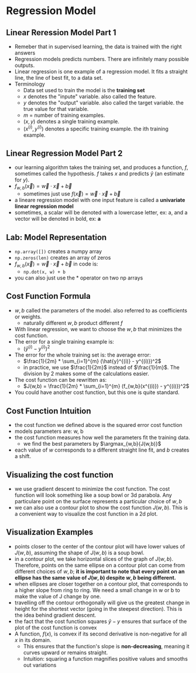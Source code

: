 # Regression Model

## Linear Reression Model Part 1
- Remeber that in supervised learning, the data is trained with the right answers
- Regression models predicts numbers. There are infinitely many possible outputs.
- Linear regression is one example of a regression model. It fits a straight line, the line of best fit, to a data set.
- Terminology
    - Data set used to train the model is the **training set**
    - *x* denotes the "inpute" variable. also called the feature.
    - *y* denotes the "output" variable. also called the target variable. the true value for that variable.
    - *m* = number of training examples.
    - $(x, y)$ denotes a single training example.
    - $(x^{(i)}, y^{(i)})$ denotes a specific training example. the ith training example.

## Linear Regression Model Part 2
- our learning algorithm takes the training set, and produces a function, *f*, sometimes called the hypothesis. *f* takes *x* and predicts $\hat{y}$ (an estimate for *y*).
- $f_{w,b}(\vec{x}) = \vec{w} \cdot \vec{x} + \vec{b}$
  - sometimes just use $f(\vec{x}) = \vec{w} \cdot \vec{x}+ \vec{b}$
- a lineare regression model with one input feature is called a **univariate linear regression model**
- sometimes, a scalar will be denoted with a lowercase letter, ex: a, and a vector will be denoted in bold, ex: **a** 

## Lab: Model Representation
- ```np.array([])``` creates a numpy array
- ```np.zeros(len)``` creates an array of zeros
- $f_{w,b}(\vec{x}) = \vec{w} \cdot \vec{x} + \vec{b}$ in code is:
  - ```np.dot(x, w) + b```
- you can also just use the $*$ operator on two np arrays

## Cost Function Formula
- $w, b$ called the parameters of the model. also referred to as coefficients or weights.
  - naturally different $w, b$ product different $f$
- With linear regression, we want to choose the $w, b$ that minimizes the cost function.
- The error for a single training example is:
  - $(\hat{y}^{(i)} - y^{(i)})^2$
- The error for the whole training set is: the average error:
  - $\frac{1}{2m}  * \sum_{i=1}^{m} (\hat{y}^{(i)} - y^{(i)})^2$
  - in practice, we use $\frac{1}{2m}$ instead of $\frac{1}{m}$. The division by 2 makes some of the calculations easier.
- The cost function can be rewritten as:
  - $J(w,b) = \frac{1}{2m}  * \sum_{i=1}^{m} (f_{w,b}(x^{(i)}) - y^{(i)})^2$
- You could have another cost function, but this one is quite standard.

## Cost Function Intuition
- the cost function we defined above is the squared error cost function
- models parameters are: w, b
- the cost function measures how well the parameters fit the training data.
  - we find the best parameters by $\argmax_{w,b}{J(w,b)}$
- each value of $w$ corresponds to a different straight line fit, and $b$ creates a shift.

## Visualizing the cost function
- we use gradient descent to minimize the cost function. The cost function will look something like a soup bowl or 3d parabola. Any particulare point on the surface represents a particular choice of $w, b$
- we can also use a contour plot to show the cost function $J(w, b)$. This is a convenient way to visualize the cost function in a 2d plot.

## Visualization Examples
- points closer to the center of the contour plot will have lower values of $J(w, b)$, assuming the shape of $J(w, b)$ is a soup bowl.
- in a contour plot, we take horizontal slices of the graph of $J(w, b)$. Therefore, points on the same ellipse on a contour plot can come from different choices of $w, b$; **it is important to note that every point on an ellipse has the same value of $J(w, b)$ despite $w, b$ being different.**
- when ellipses are closer together on a contour plot, that corresponds to a higher slope from ring to ring. We need a small change in w or b to make the value of J change by one.
- travelling off the contour orthogonally will give us the greatest change in height for the shortest vector (going in the steepest direction). This is the idea behind gradient descent.
- the fact that the cost function squares $\hat{y} - y$ ensures that surface of the plot of the cost function is convex
- A function, $f(x)$, is convex if its second derivative is non-negative for all $x$ in its domain.
  - This ensures that the function's slope is **non-decreasing**, meaning it curves upward or remains straight.
  - Intuition: squaring a function magnifies positive values and smooths out variations
